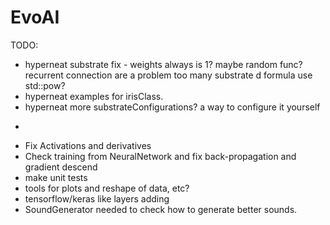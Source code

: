 # EvoAI #

TODO:

* hyperneat substrate fix - weights always is 1? maybe random func?
    recurrent connection are a problem too many
    substrate d formula use std::pow?
* hyperneat examples for irisClass.
* hyperneat more substrateConfigurations? a way to configure it yourself
-
* Fix Activations and derivatives
* Check training from NeuralNetwork and fix back-propagation and gradient descend
* make unit tests 
* tools for plots and reshape of data, etc?
* tensorflow/keras like layers adding
* SoundGenerator needed to check how to generate better sounds.
